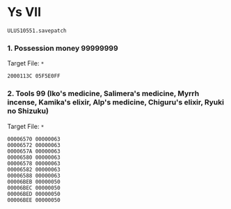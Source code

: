 #  Ys VII

`ULUS10551.savepatch`

### 1. Possession money 99999999

Target File: `*`

```
2000113C 05F5E0FF
```

### 2. Tools 99 (Iko's medicine, Salimera's medicine, Myrrh incense, Kamika's elixir, Alp's medicine, Chiguru's elixir, Ryuki no Shizuku)

Target File: `*`

```
00006570 00000063
00006572 00000063
0000657A 00000063
00006580 00000063
00006578 00000063
00006582 00000063
00006588 00000063
00006BEB 00000050
00006BEC 00000050
00006BED 00000050
00006BEE 00000050
```

